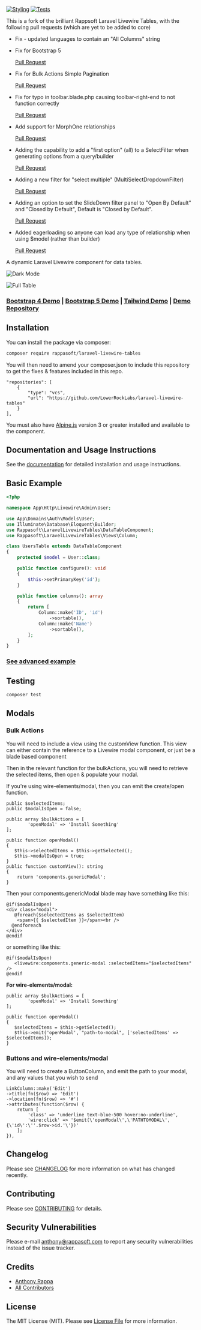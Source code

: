 [![Styling](https://github.com/LowerRockLabs/laravel-livewire-tables/actions/workflows/php-cs-fixer.yml/badge.svg)](https://github.com/LowerRockLabs/laravel-livewire-tables/actions/workflows/php-cs-fixer.yml)
[![Tests](https://github.com/LowerRockLabs/laravel-livewire-tables/actions/workflows/run-tests.yml/badge.svg)](https://github.com/LowerRockLabs/laravel-livewire-tables/actions/workflows/run-tests.yml)

This is a fork of the brilliant Rappsoft Laravel Livewire Tables, with the following pull requests (which are yet to be added to core)

* Fix - updated languages to contain an "All Columns" string
* Fix for Bootstrap 5
  
  [Pull Request](https://github.com/rappasoft/laravel-livewire-tables/pull/994)
* Fix for Bulk Actions Simple Pagination 
 
  [Pull Request](https://github.com/rappasoft/laravel-livewire-tables/pull/1015)
* Fix for typo in toolbar.blade.php causing toolbar-right-end to not function correctly 
 
  [Pull Request](https://github.com/rappasoft/laravel-livewire-tables/pull/1015)
* Add support for MorphOne relationships
  
  [Pull Request](https://github.com/rappasoft/laravel-livewire-tables/pull/844)
* Adding the capability to add a "first option" (all) to a SelectFilter when generating options from a query/builder 
 
  [Pull Request](https://github.com/rappasoft/laravel-livewire-tables/pull/1016)
* Adding a new filter for "select multiple" (MultiSelectDropdownFilter) 

  [Pull Request](https://github.com/rappasoft/laravel-livewire-tables/pull/1011)
* Adding an option to set the SlideDown filter panel to "Open By Default" and "Closed by Default", Default is "Closed by Default". 
 
  [Pull Request](https://github.com/rappasoft/laravel-livewire-tables/pull/1017)
* Added eagerloading so anyone can load any type of relationship when using $model (rather than builder) 

  [Pull Request](https://github.com/rappasoft/laravel-livewire-tables/pull/943)


A dynamic Laravel Livewire component for data tables.

![Dark Mode](https://imgur.com/QoEdC7n.png)

![Full Table](https://i.imgur.com/2kfibjR.png)

### [Bootstrap 4 Demo](https://tables.laravel-boilerplate.com/bootstrap-4) | [Bootstrap 5 Demo](https://tables.laravel-boilerplate.com/bootstrap-5) | [Tailwind Demo](https://tables.laravel-boilerplate.com/tailwind) | [Demo Repository](https://github.com/rappasoft/laravel-livewire-tables-demo)

## Installation

You can install the package via composer:

``` bash
composer require rappasoft/laravel-livewire-tables
```

You will then need to amend your composer.json to include this repository to get the fixes & features included in this repo.
```
"repositories": [
    {
        "type": "vcs",
        "url": "https://github.com/LowerRockLabs/laravel-livewire-tables"
    }
],
```
You must also have [Alpine.js](https://alpinejs.dev) version 3 or greater installed and available to the component.

## Documentation and Usage Instructions

See the [documentation](https://rappasoft.com/docs/laravel-livewire-tables) for detailed installation and usage instructions.

## Basic Example

```php
<?php

namespace App\Http\Livewire\Admin\User;

use App\Domains\Auth\Models\User;
use Illuminate\Database\Eloquent\Builder;
use Rappasoft\LaravelLivewireTables\DataTableComponent;
use Rappasoft\LaravelLivewireTables\Views\Column;

class UsersTable extends DataTableComponent
{
    protected $model = User::class;

    public function configure(): void
    {
        $this->setPrimaryKey('id');
    }

    public function columns(): array
    {
        return [
            Column::make('ID', 'id')
                ->sortable(),
            Column::make('Name')
                ->sortable(),
        ];
    }
}

```

### [See advanced example](https://rappasoft.com/docs/laravel-livewire-tables/v2/examples/advanced-example)

## Testing

```bash
composer test
```

## Modals

### Bulk Actions
You will need to include a view using the customView function.  This view can either contain the reference to a Livewire modal component, or just be a blade based component

Then in the relevant function for the bulkActions, you will need to retrieve the selected items, then open & populate your modal.

If you're using wire-elements/modal, then you can emit the create/open function.

```
public $selectedItems;
public $modalIsOpen = false;

public array $bulkActions = [
        'openModal' => 'Install Something'
];

public function openModal()
{
   $this->selectedItems = $this->getSelected();
   $this->modalIsOpen = true;
}
public function customView(): string
{
    return 'components.genericModal';
}
```
Then your components.genericModal blade may have something like this:
```
@if($modalIsOpen)
<div class="modal">
   @foreach($selectedItems as $selectedItem)
    <span>{{ $selectedItem }}</span><br />
  @endforeach
</div>
@endif
```
or something like this:
```
@if($modalIsOpen)
   <livewire:components.generic-modal :selectedItems="$selectedItems" />
@endif
```

**For wire-elements/modal:**
```
public array $bulkActions = [
        'openModal' => 'Install Something'
];

public function openModal()
{
   $selectedItems = $this->getSelected();
   $this->emit('openModal', "path-to-modal", ['selectedItems' => $selectedItems]);
}
```
### Buttons and wire-elements/modal
You will need to create a ButtonColumn, and emit the path to your modal, and any values that you wish to send
```
LinkColumn::make('Edit')
->title(fn($row) => 'Edit')
->location(fn($row) => '#')
->attributes(function($row) {
    return [
        'class' => 'underline text-blue-500 hover:no-underline',
        'wire:click' => '$emit(\'openModal\',\'PATHTOMODAL\', {\'id\':\''.$row->id.'\'})'
    ];
}),
```

## Changelog

Please see [CHANGELOG](CHANGELOG.md) for more information on what has changed recently.

## Contributing

Please see [CONTRIBUTING](.github/CONTRIBUTING.md) for details.

## Security Vulnerabilities

Please e-mail anthony@rappasoft.com to report any security vulnerabilities instead of the issue tracker.

## Credits

- [Anthony Rappa](https://github.com/rappasoft)
- [All Contributors](../../contributors)

## License

The MIT License (MIT). Please see [License File](LICENSE.md) for more information.
